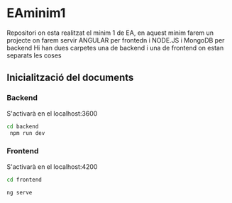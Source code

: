 # EAminim1
Repositori on esta realitzat el mínim 1 de EA, en aquest mínim farem un projecte on farem servir ANGULAR per frontedn i NODE.JS i MongoDB per backend
Hi han dues carpetes una de backend i una de frontend on estan separats les coses

## Inicialització del documents
### Backend
S'activarà en el localhost:3600

```bash
cd backend
 npm run dev
```

### Frontend
S'activarà en el localhost:4200 

```bash
cd frontend

ng serve

```

